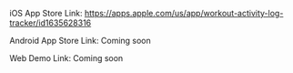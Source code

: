 iOS App Store Link:
https://apps.apple.com/us/app/workout-activity-log-tracker/id1635628316

Android App Store Link:
Coming soon

Web Demo Link:
Coming soon
